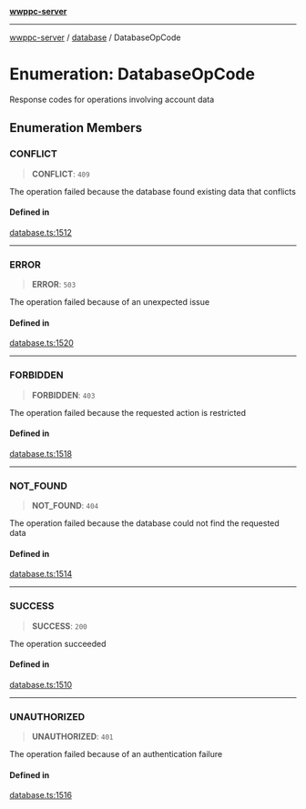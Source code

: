 [**wwppc-server**](../../README.md)

***

[wwppc-server](../../modules.md) / [database](../README.md) / DatabaseOpCode

# Enumeration: DatabaseOpCode

Response codes for operations involving account data

## Enumeration Members

### CONFLICT

> **CONFLICT**: `409`

The operation failed because the database found existing data that conflicts

#### Defined in

[database.ts:1512](https://github.com/WWPPC/WWPPC-server/blob/f21384f154c6e2184ddc59d99a3230ee362152e8/src/database.ts#L1512)

***

### ERROR

> **ERROR**: `503`

The operation failed because of an unexpected issue

#### Defined in

[database.ts:1520](https://github.com/WWPPC/WWPPC-server/blob/f21384f154c6e2184ddc59d99a3230ee362152e8/src/database.ts#L1520)

***

### FORBIDDEN

> **FORBIDDEN**: `403`

The operation failed because the requested action is restricted

#### Defined in

[database.ts:1518](https://github.com/WWPPC/WWPPC-server/blob/f21384f154c6e2184ddc59d99a3230ee362152e8/src/database.ts#L1518)

***

### NOT\_FOUND

> **NOT\_FOUND**: `404`

The operation failed because the database could not find the requested data

#### Defined in

[database.ts:1514](https://github.com/WWPPC/WWPPC-server/blob/f21384f154c6e2184ddc59d99a3230ee362152e8/src/database.ts#L1514)

***

### SUCCESS

> **SUCCESS**: `200`

The operation succeeded

#### Defined in

[database.ts:1510](https://github.com/WWPPC/WWPPC-server/blob/f21384f154c6e2184ddc59d99a3230ee362152e8/src/database.ts#L1510)

***

### UNAUTHORIZED

> **UNAUTHORIZED**: `401`

The operation failed because of an authentication failure

#### Defined in

[database.ts:1516](https://github.com/WWPPC/WWPPC-server/blob/f21384f154c6e2184ddc59d99a3230ee362152e8/src/database.ts#L1516)
